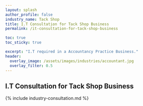 ```yaml
---
layout: splash 
author_profile: false 
industry_name: Tack Shop
title: I.T Consultation for Tack Shop Business
permalink: /it-consultation-for-tack-shop-business

toc: true
toc_sticky: true

excerpt: "I.T required in a Accountancy Practice Business."
header:
  overlay_image: /assets/images/industries/accountant.jpg
  overlay_filter: 0.5 
---
```


## I.T Consultation for Tack Shop Business

{% include industry-consultation.md %}
